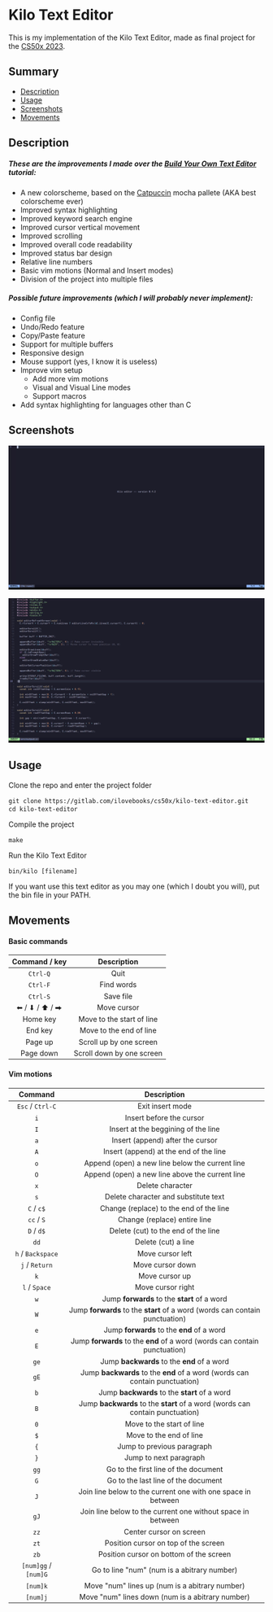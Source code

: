 # Kilo Text Editor

This is my implementation of the Kilo Text Editor, made as final project for the [CS50x 2023](https://cs50.harvard.edu/x/2023/).

## Summary
* [Description](#description)
* [Usage](#usage)
* [Screenshots](#screenshots)
* [Movements](#movements)

## Description

##### These are the improvements I made over the [Build Your Own Text Editor](https://viewsourcecode.org/snaptoken/kilo/) tutorial:
* A new colorscheme, based on the [Catpuccin](https://github.com/catppuccin) mocha pallete (AKA best colorscheme ever)
* Improved syntax highlighting
* Improved keyword search engine
* Improved cursor vertical movement
* Improved scrolling
* Improved overall code readability
* Improved status bar design
* Relative line numbers
* Basic vim motions (Normal and Insert modes)
* Division of the project into multiple files

##### Possible future improvements (which I will probably never implement):
* Config file
* Undo/Redo feature
* Copy/Paste feature
* Support for multiple buffers
* Responsive design
* Mouse support (yes, I know it is useless)
* Improve vim setup
    * Add more vim motions
    * Visual and Visual Line modes
    * Support macros
* Add syntax highlighting for languages other than C

## Screenshots
![kilo splash screen](./assets/kilo-splash-screen.png)

![kilo with a code open](./assets/kilo.png)

## Usage
Clone the repo and enter the project folder
```console
git clone https://gitlab.com/ilovebooks/cs50x/kilo-text-editor.git
cd kilo-text-editor
```

Compile the project
```console
make
```

Run the Kilo Text Editor
```console
bin/kilo [filename]
```

If you want use this text editor as you may one (which I doubt you will),
put the bin file in your PATH.

## Movements

#### Basic commands

| Command / key         | Description                 
|:---------------------:|:----------------------:
| `Ctrl-Q`              | Quit
| `Ctrl-F`              | Find words
| `Ctrl-S`              | Save file
| ⬅ / ⬇ / ⬆ / ⮕         | Move cursor
| Home key              | Move to the start of line
| End key               | Move to the end of line
| Page up               | Scroll up by one screen
| Page down             | Scroll down by one screen

#### Vim motions
| Command               | Description                                                          
|:---------------------:|:----------------------:
| `Esc` / `Ctrl-C`      | Exit insert mode
| `i`                   | Insert before the cursor
| `I`                   | Insert at the beggining of the line
| `a`                   | Insert (append) after the cursor
| `A`                   | Insert (append) at the end of the line
| `o`                   | Append (open) a new line below the current line
| `O`                   | Append (open) a new line above the current line
| `x`                   | Delete character
| `s`                   | Delete character and substitute text
| `C` / `c$`            | Change (replace) to the end of the line
| `cc` / `S`            | Change (replace) entire line
| `D` / `d$`            | Delete (cut) to the end of the line
| `dd`                  | Delete (cut) a line
| `h` / `Backspace`     | Move cursor left
| `j` / `Return`        | Move cursor down
| `k`                   | Move cursor up
| `l` / `Space`         | Move cursor right
| `w`                   | Jump **forwards** to the **start** of a word
| `W`                   | Jump **forwards** to the **start** of a word (words can contain punctuation)
| `e`                   | Jump **forwards** to the **end** of a word
| `E`                   | Jump **forwards** to the **end** of a word (words can contain punctuation)
| `ge`                  | Jump **backwards** to the **end** of a word
| `gE`                  | Jump **backwards** to the **end** of a word (words can contain punctuation)
| `b`                   | Jump **backwards** to the **start** of a word
| `B`                   | Jump **backwards** to the **start** of a word (words can contain punctuation)
| `0`                   | Move to the start of line
| `$`                   | Move to the end of line
| `{`                   | Jump to previous paragraph
| `}`                   | Jump to next paragraph
| `gg`                  | Go to the first line of the document
| `G`                   | Go to the last line of the document
| `J`                   | Join line below to the current one with one space in between  
| `gJ`                  | Join line below to the current one without space in between  
| `zz`                  | Center cursor on screen
| `zt`                  | Position cursor on top of the screen
| `zb`                  | Position cursor on bottom of the screen
| `[num]gg` / `[num]G`  | Go to line "num" (num is a abitrary number)
| `[num]k`              | Move "num" lines up (num is a abitrary number)
| `[num]j`              | Move "num" lines down (num is a abitrary number)

